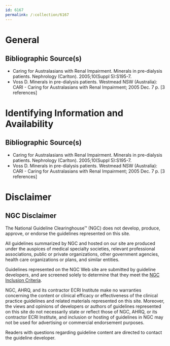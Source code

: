 ```yaml
---
id: 6167
permalink: /:collection/6167
---
```


# General

## Bibliographic Source(s)

- Caring for Australasians with Renal Impairment. Minerals in pre-dialysis patients. Nephrology (Carlton). 2005;10(Suppl 5):S195-7.
- Voss D. Minerals in pre-dialysis patients. Westmead NSW (Australia): CARI - Caring for Australasians with Renal Impairment; 2005 Dec. 7 p. [3 references]

# Identifying Information and Availability

## Bibliographic Source(s)

- Caring for Australasians with Renal Impairment. Minerals in pre-dialysis patients. Nephrology (Carlton). 2005;10(Suppl 5):S195-7.
- Voss D. Minerals in pre-dialysis patients. Westmead NSW (Australia): CARI - Caring for Australasians with Renal Impairment; 2005 Dec. 7 p. [3 references]

# Disclaimer

## NGC Disclaimer

The National Guideline Clearinghouse™ (NGC) does not develop, produce, approve, or endorse the guidelines represented on this site.

All guidelines summarized by NGC and hosted on our site are produced under the auspices of medical specialty societies, relevant professional associations, public or private organizations, other government agencies, health care organizations or plans, and similar entities.

Guidelines represented on the NGC Web site are submitted by guideline developers, and are screened solely to determine that they meet the [NGC Inclusion Criteria](/help-and-about/summaries/inclusion-criteria).

NGC, AHRQ, and its contractor ECRI Institute make no warranties concerning the content or clinical efficacy or effectiveness of the clinical practice guidelines and related materials represented on this site. Moreover, the views and opinions of developers or authors of guidelines represented on this site do not necessarily state or reflect those of NGC, AHRQ, or its contractor ECRI Institute, and inclusion or hosting of guidelines in NGC may not be used for advertising or commercial endorsement purposes.

Readers with questions regarding guideline content are directed to contact the guideline developer.

